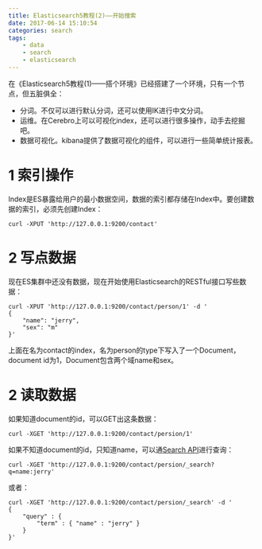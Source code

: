 ```yaml
---
title: Elasticsearch5教程(2)——开始搜索
date: 2017-06-14 15:10:54
categories: search
tags: 
	- data
	- search
	- elasticsearch
---
```


在《Elasticsearch5教程(1)——搭个环境》已经搭建了一个环境，只有一个节点，但五脏俱全：

* 分词。不仅可以进行默认分词，还可以使用IK进行中文分词。
* 运维。在Cerebro上可以可视化index，还可以进行很多操作，动手去挖掘吧。
* 数据可视化。kibana提供了数据可视化的组件，可以进行一些简单统计报表。

# 1 索引操作

Index是ES暴露给用户的最小数据空间，数据的索引都存储在Index中。要创建数据的索引，必须先创建Index：

	curl -XPUT 'http://127.0.0.1:9200/contact'

# 2 写点数据

现在ES集群中还没有数据，现在开始使用Elasticsearch的RESTful接口写些数据：

	curl -XPUT 'http://127.0.0.1:9200/contact/person/1' -d '
	{
		"name": "jerry",
		"sex": "m"
	}'

上面在名为contact的index，名为person的type下写入了一个Document，document id为1，Document包含两个域name和sex。


# 2 读取数据

如果知道document的id，可以GET出这条数据：

	curl -XGET 'http://127.0.0.1:9200/contact/persion/1'

如果不知道document的id，只知道name，可以通[Search API](https://www.elastic.co/guide/en/elasticsearch/reference/current/search.html)进行查询：

	curl -XGET 'http://127.0.0.1:9200/contact/persion/_search?q=name:jerry'

或者：

	curl -XGET 'http://127.0.0.1:9200/contact/persion/_search' -d '
	{
	    "query" : {
	        "term" : { "name" : "jerry" }
	    }
	}'